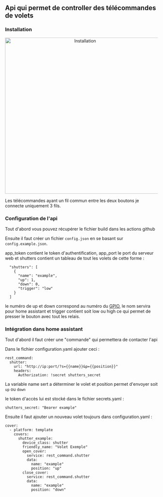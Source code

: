 ## Api qui permet de controller des télécommandes de volets

### Installation

<p align="center">
    <img src="example.jpg" width="512" alt="Installation"/>
</p>

Les télécommandes ayant un fil commun entre les deux boutons je connecte uniquement 3 fils.

### Configuration de l'api

Tout d'abord vous pouvez récupérer le fichier build dans les actions github

Ensuite il faut créer un fichier `config.json` en se basant sur `config.example.json`.

app_token contient le token d'authentification, app_port le port du serveur web et shutters contient un tableau de tout
les volets de cette forme :

```
  "shutters": [
    {
      "name": "example",
      "up": 1,
      "down": 0,
      "trigger": "low"
    }
  ]
```

le numéro de up et down correspond au numéro du [GPIO](https://pinout.xyz/), le nom servira pour home assistant et 
trigger contient soit low ou high ce qui permet de presser le bouton avec tout les relais.

### Intégration dans home assistant

Tout d'abord il faut créer une "commande" qui permettera de contacter l'api

Dans le fichier configuration.yaml ajouter ceci :

```
rest_command:                    
  shutter:                                                       
    url: "http://ip:port/?s={{name}}&p={{position}}"
    headers:                  
      Authorization: !secret shutters_secret
```

La variable name sert a déterminer le volet et position permet d'envoyer soit `up` ou `down`

le token d'accès lui est stocké dans le fichier secrets.yaml :

``shutters_secret: "Bearer example"``

Ensuite il faut ajouter un nouveau volet toujours dans configuration.yaml :

```
cover:
  - platform: template
    covers:
      shutter_example:
        device_class: shutter
        friendly_name: "Volet Exemple"
        open_cover:
          service: rest_command.shutter
          data:
            name: "example"
            position: "up"
        close_cover:
          service: rest_command.shutter
          data:
            name: "example"
            position: "down"
```